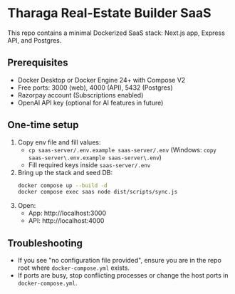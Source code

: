 # Tharaga Real-Estate Builder SaaS

This repo contains a minimal Dockerized SaaS stack: Next.js app, Express API, and Postgres.

## Prerequisites
- Docker Desktop or Docker Engine 24+ with Compose V2
- Free ports: 3000 (web), 4000 (API), 5432 (Postgres)
- Razorpay account (Subscriptions enabled)
- OpenAI API key (optional for AI features in future)

## One-time setup
1. Copy env file and fill values:
   - `cp saas-server/.env.example saas-server/.env` (Windows: `copy saas-server\.env.example saas-server\.env`)
   - Fill required keys inside `saas-server/.env`
2. Bring up the stack and seed DB:
   ```bash
   docker compose up --build -d
   docker compose exec saas node dist/scripts/sync.js
   ```
3. Open:
   - App: http://localhost:3000
   - API: http://localhost:4000

## Troubleshooting
- If you see "no configuration file provided", ensure you are in the repo root where `docker-compose.yml` exists.
- If ports are busy, stop conflicting processes or change the host ports in `docker-compose.yml`.
